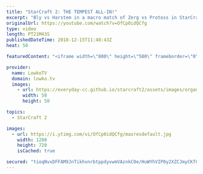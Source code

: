 ```yaml
---
title: "StarCraft 2: THE TEMPEST ALL-IN!"
excerpt: "Bly vs Harstem in a macro match of Zerg vs Protoss in StarCraft 2. Subscribe for more videos: http://lowko.tv/youtube More epic StarCraft 2: https://goo.gl/HFczUz  In this match we start off with a bang in the form of a very annoying Drone, becoming a proxy Hatchery inside of the Protoss natural expansion."
originalUrl: https://youtube.com/watch?v=OfCp0idQCfg
type: video
length: PT21M43S
publishedDateTime: 2018-12-15T11:48:43Z
heat: 50

featuredContent: "<iframe width=\"800\" height=\"500\" frameborder=\"0\" src=\"https://www.youtube.com/embed/OfCp0idQCfg\" allow=\"accelerometer; autoplay; encrypted-media; gyroscope; picture-in-picture\" allowfullscreen></iframe>"

provider:
  name: LowkoTV
  domain: lowko.tv
  images:
    - url: https://everyday-cc.github.io/starcraft2/assets/images/organizations/lowko.tv-50x50.jpg
      width: 50
      height: 50

topics:
  - StarCraft 2

images:
  - url: https://i.ytimg.com/vi/OfCp0idQCfg/maxresdefault.jpg
    width: 1280
    height: 720
    isCached: true

secured: "tioqNvxDFFAM9JnTikhvnrbtppdyvwmVAznkC0e/HuWYhVIP0y2XZCJmyCKfG4TN6JuSXwbVkVJwgyfwi6pSIegEiYiXpADkAYOndLEQnUA1Y697z85nTmQ9W4kFI1AEXOag1mxJcALFXPKiCrvP4rLuLdcZ6QTCXQ+CukW8ka+EVKqU88PZ12I0CMkX1LYIK4pTQcDlpGwetS6oIxKGVhS1BDr2BvIj7nNDVcqbL9o+9oIW0Ki27raS6FuzTgrFEbzhrcOarKC2xKNQpoomf89dBuE3etnzsKPnVxoEfj6+E+8wC+BKD8cgD3UUzjvGmnpkkiXyoCbtJt1089sTrX1JB5ipGlz2WXc78Pp4mnVHCDFOkxe7/0gPg6JCYG/wBMFnJjXRuTAug7eHcKGGQFMot0pii25l/MmGLZY2fMuJwB9dAyFl4ufiyRrmGbgJ;Rke3Ip+QsVaS8HmDpQhXHg=="
---
```


